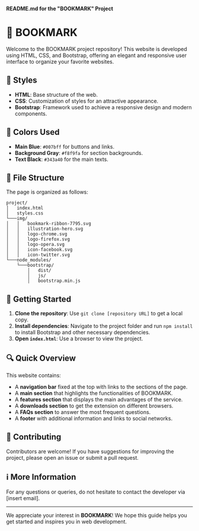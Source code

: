 **README.md for the "BOOKMARK" Project**

# 📘 BOOKMARK

Welcome to the BOOKMARK project repository! This website is developed using HTML, CSS, and Bootstrap, offering an elegant and responsive user interface to organize your favorite websites.

## 🎨 Styles

- **HTML**: Base structure of the web.
- **CSS**: Customization of styles for an attractive appearance.
- **Bootstrap**: Framework used to achieve a responsive design and modern components.

## 🌈 Colors Used

- **Main Blue**: `#007bff` for buttons and links.
- **Background Gray**: `#f8f9fa` for section backgrounds.
- **Text Black**: `#343a40` for the main texts.

## 📂 File Structure

The page is organized as follows:

```
project/
│   index.html
│   styles.css   
└───img/
│   │   bookmark-ribbon-7795.svg
│   │   illustration-hero.svg
│   │   logo-chrome.svg
│   │   logo-firefox.svg
│   │   logo-opera.svg
│   │   icon-facebook.svg
│   │   icon-twitter.svg
└───node_modules/
    └───bootstrap/
        │   dist/
        │   js/
        │   bootstrap.min.js
```

## 🚀 Getting Started

1. **Clone the repository**: Use `git clone [repository URL]` to get a local copy.
2. **Install dependencies**: Navigate to the project folder and run `npm install` to install Bootstrap and other necessary dependencies.
3. **Open `index.html`**: Use a browser to view the project.

## 🔍 Quick Overview

This website contains:

- A **navigation bar** fixed at the top with links to the sections of the page.
- A **main section** that highlights the functionalities of BOOKMARK.
- A **features section** that displays the main advantages of the service.
- A **downloads section** to get the extension on different browsers.
- A **FAQs section** to answer the most frequent questions.
- A **footer** with additional information and links to social networks.

## 🤝 Contributing

Contributors are welcome! If you have suggestions for improving the project, please open an issue or submit a pull request.

## ℹ️ More Information

For any questions or queries, do not hesitate to contact the developer via [insert email].

---

We appreciate your interest in **BOOKMARK**! We hope this guide helps you get started and inspires you in web development.
